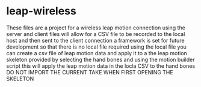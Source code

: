 # leap-wireless
These files are a project for a wireless leap motion connection
using the server and client files will allow for a CSV file to be recorded to the local host and then sent to the client connection
a framework is set for future development so that there is no local file required
using the local file you can create a csv file of leap motion data and apply it to a the leap motion skeleton provided by selecting
the hand bones and using the motion builder script
this will apply the leap motion data in the locla CSV to the hand bones
DO NOT IMPORT THE CURRENT TAKE WHEN FIRST OPENING THE SKELETON
